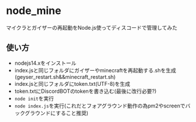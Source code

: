# node_mine
マイクラとガイザーの再起動をNode.js使ってディスコードで管理してみた

## 使い方
- nodejs14.xをインストール
- index.jsと同じフォルダにガイザーやminecraftを再起動する.shを生成(geyser_restart.sh&&minecraft_restart.sh)
- index.jsと同じフォルダにtoken.txt(UTF-8)を生成
- token.txtにDiscordBOTのtokenを書き込む(最後に改行必要?)
- ```node init```を実行
- ```node index.js```を実行(これだとフォアグラウンド動作の為pm2やscreenでバックグラウンドにすること推奨)